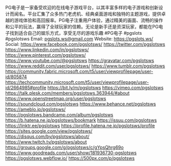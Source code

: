 PG电子是一家备受欢迎的在线电子游戏平台，以其丰富多样的电子游戏和创新设计而闻名。平台汇集了众多热门老虎机、经典桌面游戏和独特的主题游戏，提供卓越的游戏体验和高回报率。PG电子注重用户体验，通过精美的画面、流畅的操作和公平的玩法，赢得了全球玩家的信赖。无论是新手还是资深玩家，都能在PG电子找到适合自己的娱乐方式，享受无尽的游戏乐趣
#PG电子 #pgslots #pgslotsws
Email: pgslots.ws@gmail.com
Website: https://pgslots.ws/
Social:
https://www.facebook.com/pgslotsws/
https://twitter.com/pgslotsws
https://www.linkedin.com/in/pgslotsws/
https://www.pinterest.com/pgslotsws/
https://www.youtube.com/@pgslotsws
https://gravatar.com/pgslotsws
https://www.reddit.com/user/pgslotsws/
https://www.tumblr.com/pgslotsws
https://community.fabric.microsoft.com/t5/user/viewprofilepage/user-id/805874
https://techcommunity.microsoft.com/t5/user/viewprofilepage/user-id/2664985#profile
https://bit.ly/m/pgslotsws
https://vimeo.com/pgslotsws
https://talk.plesk.com/members/pgslotsws.363944/#about
https://www.openstreetmap.org/user/pgslotsws
https://soundcloud.com/pgslotsws
https://www.behance.net/pgslotsws
https://ameblo.jp/pgslotsws/
https://pgslotsws.bandcamp.com/album/pgslotsws
https://b.hatena.ne.jp/pgslotsws/bookmark
https://issuu.com/pgslotsws
https://linktr.ee/pgslotsws
https://profile.hatena.ne.jp/pgslotsws/profile
https://sites.google.com/view/pgslotsws/
https://disqus.com/by/pgslotsws/about/
https://www.twitch.tv/pgslotsws/about
https://groups.google.com/g/pgslotsws/c/gYpsQhrg69o
https://www.goodreads.com/user/show/181936730-pgslotsws
https://pgslotsws.webflow.io/
https://500px.com/p/pgslotsws